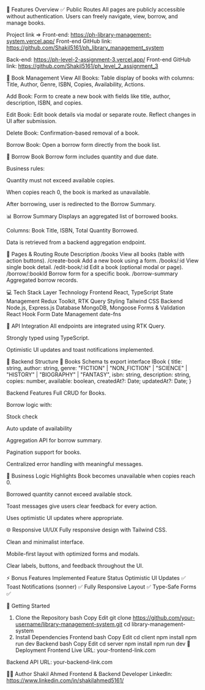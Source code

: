 🌟 Features Overview
✅ Public Routes
All pages are publicly accessible without authentication. Users can freely navigate, view, borrow, and manage books.

Project link =>
Front-end: https://ph-library-management-system.vercel.app/
Front-end GitHub link: https://github.com/Shakil5161/ph_library_management_system

Back-end: https://ph-level-2-assignment-3.vercel.app/
Front-end GitHub link: https://github.com/Shakil5161/ph_level_2_assignment_3

📖 Book Management
View All Books: Table display of books with columns: Title, Author, Genre, ISBN, Copies, Availability, Actions.

Add Book: Form to create a new book with fields like title, author, description, ISBN, and copies.

Edit Book: Edit book details via modal or separate route. Reflect changes in UI after submission.

Delete Book: Confirmation-based removal of a book.

Borrow Book: Open a borrow form directly from the book list.

📝 Borrow Book
Borrow form includes quantity and due date.

Business rules:

Quantity must not exceed available copies.

When copies reach 0, the book is marked as unavailable.

After borrowing, user is redirected to the Borrow Summary.

📊 Borrow Summary
Displays an aggregated list of borrowed books.

Columns: Book Title, ISBN, Total Quantity Borrowed.

Data is retrieved from a backend aggregation endpoint.

🧩 Pages & Routing
Route	Description
/books	View all books (table with action buttons).
/create-book	Add a new book using a form.
/books/:id	View single book detail.
/edit-book/:id	Edit a book (optional modal or page).
/borrow/:bookId	Borrow form for a specific book.
/borrow-summary	Aggregated borrow records.

💻 Tech Stack
Layer	Technology
Frontend	React, TypeScript
State Management	Redux Toolkit, RTK Query
Styling	Tailwind CSS
Backend	Node.js, Express.js
Database	MongoDB, Mongoose
Forms & Validation	React Hook Form
Date Management	date-fns

🔄 API Integration
All endpoints are integrated using RTK Query.

Strongly typed using TypeScript.

Optimistic UI updates and toast notifications implemented.

📐 Backend Structure
📘 Books Schema
ts
export interface IBook {
    title: string,
    author: string,
    genre: "FICTION" | "NON_FICTION" | "SCIENCE" | "HISTORY" | "BIOGRAPHY" | "FANTASY",
    isbn: string,
    description: string,
    copies: number,
    available: boolean,
    createdAt?: Date; 
    updatedAt?: Date;
}

Backend Features
Full CRUD for Books.

Borrow logic with:

Stock check

Auto update of availability

Aggregation API for borrow summary.

Pagination support for books.

Centralized error handling with meaningful messages.

🧠 Business Logic Highlights
Book becomes unavailable when copies reach 0.

Borrowed quantity cannot exceed available stock.

Toast messages give users clear feedback for every action.

Uses optimistic UI updates where appropriate.

🌐 Responsive UI/UX
Fully responsive design with Tailwind CSS.

Clean and minimalist interface.

Mobile-first layout with optimized forms and modals.

Clear labels, buttons, and feedback throughout the UI.

⚡ Bonus Features Implemented
Feature	Status
Optimistic UI Updates	✅
Toast Notifications (sonner)	✅
Fully Responsive Layout	✅
Type-Safe Forms	✅

🚀 Getting Started
1. Clone the Repository
bash
Copy
Edit
git clone https://github.com/your-username/library-management-system.git
cd library-management-system
2. Install Dependencies
Frontend
bash
Copy
Edit
cd client
npm install
npm run dev
Backend
bash
Copy
Edit
cd server
npm install
npm run dev
🔗 Deployment
Frontend Live URL: your-frontend-link.com

Backend API URL: your-backend-link.com

👨‍💻 Author
Shakil Ahmed
Frontend & Backend Developer
LinkedIn: https://www.linkedin.com/in/shakilahmed5161/
